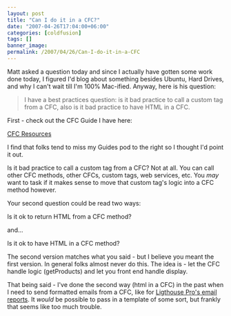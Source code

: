 ```yaml
---
layout: post
title: "Can I do it in a CFC?"
date: "2007-04-26T17:04:00+06:00"
categories: [coldfusion]
tags: []
banner_image: 
permalink: /2007/04/26/Can-I-do-it-in-a-CFC
---
```


Matt asked a question today and since I actually have gotten some work done today, I figured I'd blog about something besides Ubuntu, Hard Drives, and why I can't wait till I'm 100% Mac-ified. Anyway, here is his question:

<blockquote>
I have a best practices question: is it bad practice to call a custom tag from a CFC, also is it bad practice to have HTML in a CFC.
</blockquote>

First - check out the CFC Guide I have here: 

<a href="http://www.raymondcamden.com/page.cfm/CFC-Resources">CFC Resources</a>

I find that folks tend to miss my Guides pod to the right so I thought I'd point it out. 

Is it bad practice to call a custom tag from a CFC? Not at all. You can call other CFC methods, other CFCs, custom tags, web services, etc. You <i>may</i> want to task if it makes sense to move that custom tag's logic into a CFC method however. 

Your second question could be read two ways: 

Is it ok to return HTML from a CFC method?

and...

Is it ok to have HTML in a CFC method?

The second version matches what you said - but I believe you meant the first version. In general folks almost never do this. The idea is - let the CFC handle logic (getProducts) and let you front end handle display. 

That being said - I've done the second way (html in a CFC) in the past when I need to send formatted emails from a CFC, like for <a href="http://lighthousepro.riaforge.org">Ligthouse Pro's email reports</a>. It <i>would</i> be possible to pass in a template of some sort, but frankly that seems like too much trouble.